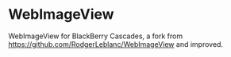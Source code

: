 # WebImageView
WebImageView for BlackBerry Cascades, a fork from https://github.com/RodgerLeblanc/WebImageView and improved.
